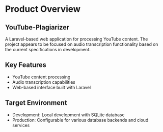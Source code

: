 # Product Overview

## YouTube-Plagiarizer

A Laravel-based web application for processing YouTube content. The project appears to be focused on audio transcription functionality based on the current specifications in development.

## Key Features
- YouTube content processing
- Audio transcription capabilities
- Web-based interface built with Laravel

## Target Environment
- Development: Local development with SQLite database
- Production: Configurable for various database backends and cloud services